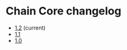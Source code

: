 # Chain Core changelog

- [1.2](https://github.com/chain/chain/blob/1.2-stable/docs/core/reference/changelog.md) (current)
- [1.1](https://github.com/chain/chain/blob/1.1-stable/docs/core/reference/changelog.md)
- [1.0](https://github.com/chain/chain/blob/1.0-stable/docs/core/reference/changelog.md)

